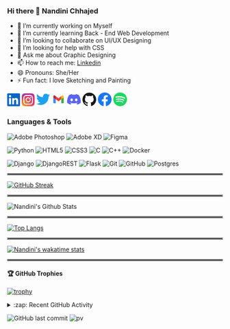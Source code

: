 ### Hi there 👋 Nandini Chhajed
- 🔭 I’m currently working on Myself
- 🌱 I’m currently learning Back - End Web Development
- 👯 I’m looking to collaborate on UI/UX Designing 
- 🤔 I’m looking for help with CSS
- 💬 Ask me about Graphic Designing
- 📫 How to reach me: [Linkedin](https://www.linkedin.com/in/nandinichhajed/)
- 😄 Pronouns: She/Her
- ⚡ Fun fact: I love Sketching and Painting

<p>
   <a href="https://linkedin.com/in/nandinichhajed"><img alt="LinkedIn" height="30" width="30" src="assets/linkedin.svg"></a>
   <a href="https://www.instagram.com/nandini_chhajed_"><img alt="Instagram" height="30" width="30" src="assets/instagram.svg"></a>
   <a href="https://twitter.com/nandini_chhajed"><img alt="Twitter" height="32" width="32" src="assets/twitter.svg"></a>
   <a href="https://mail.google.com/mail/u/0/#inbox"><img alt="Gmail" height="32" width="32" src="assets/gmail.svg"></a>
   <a href="https://discord.gg/QmjFxZ6m"><img alt="Discord - nandinichhajed#4689" title="Discord - nandinichhajed#4689" height="32" width="32" src="assets/discord.svg"></a>
   <a href="https://github.com/nandinichhajed"><img alt="GitHub" height="32" width="32" src="assets/github.svg"></a>
   <a href="https://facebook.com/nandinichhajed08"><img alt="Facebook" height="32" width="32" src="assets/facebook.svg"></a>
   <a href="https://open.spotify.com/user/31hszxd5eiag3q72badxrmc67c3u"><img alt="Spotify" height="32" width="32" src="assets/spotify.svg"></a>
  
<p>

### Languages & Tools
<p>
  <img alt="Adobe Photoshop" src="https://img.shields.io/badge/adobephotoshop-%2331A8FF.svg?style=for-the-badge&logo=adobephotoshop&logoColor=white"/>
  <img alt="Adobe XD" src="https://img.shields.io/badge/adobexd-%23FF26BE.svg?style=for-the-badge&logo=adobexd&logoColor=white"/>
  <img alt="Figma" src="https://img.shields.io/badge/figma-%23F24E1E.svg?style=for-the-badge&logo=figma&logoColor=white"/>
<p>
  
<p>
  <img alt="Python" src="https://img.shields.io/badge/python-%2314354C.svg?style=for-the-badge&logo=python&logoColor=white"/>
  <img alt="HTML5" src="https://img.shields.io/badge/html5-%23E34F26.svg?style=for-the-badge&logo=html5&logoColor=white"/>
  <img alt="CSS3" src="https://img.shields.io/badge/css3-%231572B6.svg?style=for-the-badge&logo=css3&logoColor=white"/>
  <img alt="C" src="https://img.shields.io/badge/c-%2300599C.svg?style=for-the-badge&logo=c&logoColor=white"/>
  <img alt="C++" src="https://img.shields.io/badge/c++-%2300599C.svg?style=for-the-badge&logo=c%2B%2B&logoColor=white"/>
  <img alt="Docker" src="https://img.shields.io/badge/docker-%230db7ed.svg?style=for-the-badge&logo=docker&logoColor=white"/>
  
<p>

<p>
  <img alt="Django" src="https://img.shields.io/badge/django-%23092E20.svg?style=for-the-badge&logo=django&logoColor=white"/>
  <img alt="DjangoREST" src="https://img.shields.io/badge/DJANGO-REST-ff1709?style=for-the-badge&logo=django&logoColor=white&color=ff1709&labelColor=gray"/>
  <img alt="Flask" src="https://img.shields.io/badge/flask-%23000.svg?style=for-the-badge&logo=flask&logoColor=white"/>
  <img alt="Git" src="https://img.shields.io/badge/git-%23F05033.svg?style=for-the-badge&logo=git&logoColor=white"/>
  <img alt="GitHub" src="https://img.shields.io/badge/github-%23121011.svg?style=for-the-badge&logo=github&logoColor=white"/>
  <img alt="Postgres" src ="https://img.shields.io/badge/postgres-%23316192.svg?style=for-the-badge&logo=postgresql&logoColor=white"/>
<p>
  
<hr style="border:2px solid gray"> </hr>

[![GitHub Streak](http://github-readme-streak-stats.herokuapp.com?user=nandinichhajed&theme=dark)](https://git.io/streak-stats)

<hr style="border:2px solid gray"> </hr>

<img src="https://github-readme-stats.vercel.app/api?username=nandinichhajed&count_private=true&theme=dark&show_icons=true" alt="Nandini's Github Stats" />

<hr style="border:2px solid gray"> </hr>

[![Top Langs](https://github-readme-stats.vercel.app/api/top-langs/?username=nandinichhajed&theme=dark&hide_border=true)](https://github.com/nandinichhajed/github-readme-stats)

<hr style="border:2px solid gray"> </hr>

[![Nandini's wakatime stats](https://github-readme-stats.vercel.app/api/wakatime?username=badjatya)](https://github.com/anuraghazra/github-readme-stats)

<hr style="border:2px solid gray"> </hr>

<h4> 🏆 GitHub Trophies</h4>

[![trophy](https://github-profile-trophy.vercel.app/?username=nandinichhajed&theme=nord&column=7)](https://github.com/ryo-ma/github-profile-trophy)

<details>
  <summary>:zap: Recent GitHub Activity</summary>

<!--START_SECTION:activity-->
1. 🗣 Commented on [#12541](https://github.com/zero-to-mastery/start-here-guidelines/issues/12541) in [zero-to-mastery/start-here-guidelines](https://github.com/zero-to-mastery/start-here-guidelines)
2. 💪 Opened PR [#12541](https://github.com/zero-to-mastery/start-here-guidelines/pull/12541) in [zero-to-mastery/start-here-guidelines](https://github.com/zero-to-mastery/start-here-guidelines)
<!--END_SECTION:activity-->
</details>

![GitHub last commit](https://img.shields.io/github/last-commit/nandinichhajed/nandinichhajed)
![pv](https://pageview.vercel.app/?github_user=nandinichhajed)
